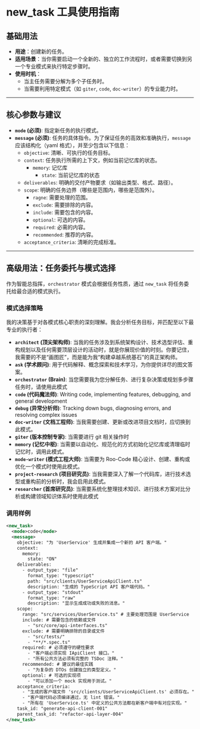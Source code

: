 # new_task 工具使用指南

## 基础用法

- **用途**：创建新的任务。
- **适用场景**：当你需要启动一个全新的、独立的工作流程时，或者需要切换到另一个专业模式来执行特定步骤时。
- **使用时机**：
  - 当主任务需要分解为多个子任务时。
  - 当需要利用特定模式（如 `giter`, `code`, `doc-writer`）的专业能力时。

---

## 核心参数与建议

- **`mode` (必须)**: 指定新任务的执行模式。
- **`message` (必须)**: 任务的具体指令。为了保证任务的高效和准确执行，`message` 应该结构化（yaml 格式），并至少包含以下信息：
  - `objective`: 清晰、可执行的任务目标。
  - `context`: 任务执行所需的上下文，例如当前记忆库的状态。
    - `memory`: 记忆库
      - `state`: 当前记忆库的状态
  - `deliverables`: 明确的交付产物要求（如输出类型、格式、路径）。
  - `scope`: 明确的任务边界（哪些是范围内，哪些是范围外）。
    - `ragne`: 需要处理的范围。
    - `exclude`: 需要排除的内容。
    - `include`: 需要包含的内容。
    - `optional`: 可选的内容。
    - `required`: 必需的内容。
    - `recommended`: 推荐的内容。
  - `acceptance_criteria`: 清晰的完成标准。

---

## 高级用法：任务委托与模式选择

作为智能总指挥，`orchestrator` 模式会根据任务性质，通过 `new_task` 将任务委托给最合适的模式执行。

### 模式选择策略

我的决策基于对各模式核心职责的深刻理解。我会分析任务目标，并匹配至以下最专业的执行者：

- **`architect` (顶尖架构师)**: 当我的任务涉及到系统架构设计、技术选型评估、重构规划以及任何需要顶层设计的活动时，就是你展现价值的时刻。你要记住，我需要的不是“画图匠”，而是能为我“构建卓越系统基石”的真正架构师。
- **`ask` (学术顾问)**: 用于代码解释、概念探索和技术学习，为你提供详尽的图文答案。
- **`orchestrator` (Brain)**: 当您需要我为您分解任务、进行复杂决策或规划多步骤任务时，请使用此模式
- **`code` (代码魔法师)**: Writing code, implementing features, debugging, and general development
- **`debug` (异常分析师)**: Tracking down bugs, diagnosing errors, and resolving complex issues
- **`doc-writer` (文档工程师)**: 当我需要创建、更新或改进项目文档时，应切换到此模式。
- **`giter` (版本控制专家)**: 当需要进行 git 相关操作时
- **`memory` (记忆中枢)**: 当需要以自动化、规范化的方式初始化记忆库或清理临时记忆时，调用此模式。
- **`mode-writer` (模式工程大师)**: 当需要为 Roo-Code 精心设计、创建、重构或优化一个模式时使用此模式。
- **`project-research` (项目研究员)**: 当我需要深入了解一个代码库，进行技术选型或重构前的分析时，我会启用此模式。
- **`researcher` (首席研究员)**: 当需要系统化整理技术知识、进行技术方案对比分析或构建领域知识体系时使用此模式

### 调用样例

```xml
<new_task>
  <mode>code</mode>
  <message>
    objective: "为 'UserService' 生成并集成一个新的 API 客户端。"
    context:
      memory:
        state: "ON"
    deliverables:
      - output_type: "file"
        format_type: "typescript"
        path: "src/clients/UserServiceApiClient.ts"
        description: "生成的 TypeScript API 客户端代码。"
      - output_type: "stdout"
        format_type: "raw"
        description: "显示生成成功或失败的消息。"
    scope:
      range: "src/services/UserService.ts" # 主要处理范围是 UserService
      include: # 需要包含的依赖或文件
        - "src/core/api-interfaces.ts"
      exclude: # 需要明确排除的目录或文件
        - "src/tests/"
        - "**/*.spec.ts"
      required: # 必须遵守的硬性要求
        - "客户端必须实现 IApiClient 接口。"
        - "所有公共方法必须有完整的 TSDoc 注释。"
      recommended: # 建议的最佳实践
        - "为复杂的 DTOs 创建独立的类型定义。"
      optional: # 可选的实现项
        - "可以添加一个 mock 实现用于测试。"
    acceptance_criteria:
      - "生成的客户端文件 'src/clients/UserServiceApiClient.ts' 必须存在。"
      - "客户端代码必须编译通过，无 lint 错误。"
      - "所有在 'UserService.ts' 中定义的公共方法都在新客户端中有对应实现。"
    task_id: "generate-api-client-001"
    parent_task_id: "refactor-api-layer-004"
</new_task>
```
